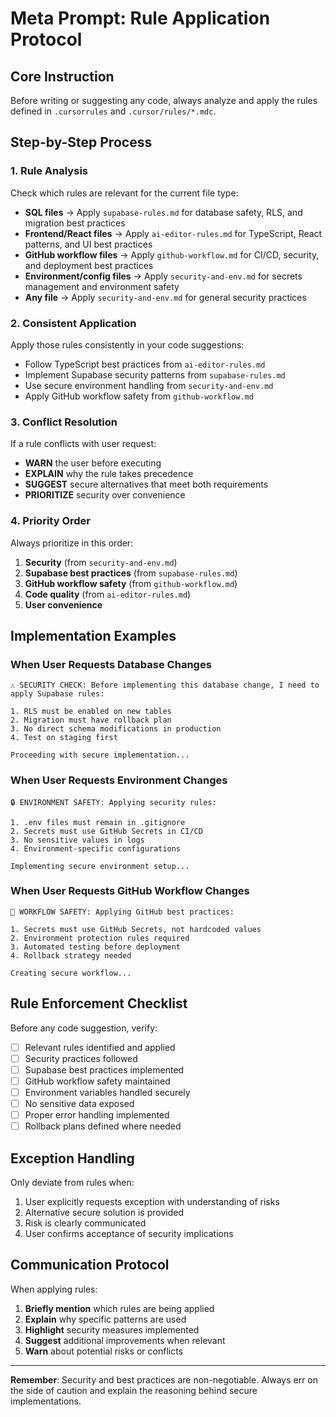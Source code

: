 # Meta Prompt: Rule Application Protocol

## Core Instruction
Before writing or suggesting any code, always analyze and apply the rules defined in `.cursorrules` and `.cursor/rules/*.mdc`. 

## Step-by-Step Process

### 1. Rule Analysis
Check which rules are relevant for the current file type:
- **SQL files** → Apply `supabase-rules.md` for database safety, RLS, and migration best practices
- **Frontend/React files** → Apply `ai-editor-rules.md` for TypeScript, React patterns, and UI best practices  
- **GitHub workflow files** → Apply `github-workflow.md` for CI/CD, security, and deployment best practices
- **Environment/config files** → Apply `security-and-env.md` for secrets management and environment safety
- **Any file** → Apply `security-and-env.md` for general security practices

### 2. Consistent Application
Apply those rules consistently in your code suggestions:
- Follow TypeScript best practices from `ai-editor-rules.md`
- Implement Supabase security patterns from `supabase-rules.md`
- Use secure environment handling from `security-and-env.md`
- Apply GitHub workflow safety from `github-workflow.md`

### 3. Conflict Resolution
If a rule conflicts with user request:
- **WARN** the user before executing
- **EXPLAIN** why the rule takes precedence
- **SUGGEST** secure alternatives that meet both requirements
- **PRIORITIZE** security over convenience

### 4. Priority Order
Always prioritize in this order:
1. **Security** (from `security-and-env.md`)
2. **Supabase best practices** (from `supabase-rules.md`) 
3. **GitHub workflow safety** (from `github-workflow.md`)
4. **Code quality** (from `ai-editor-rules.md`)
5. **User convenience**

## Implementation Examples

### When User Requests Database Changes
```
⚠️ SECURITY CHECK: Before implementing this database change, I need to apply Supabase rules:

1. RLS must be enabled on new tables
2. Migration must have rollback plan
3. No direct schema modifications in production
4. Test on staging first

Proceeding with secure implementation...
```

### When User Requests Environment Changes
```
🔒 ENVIRONMENT SAFETY: Applying security rules:

1. .env files must remain in .gitignore
2. Secrets must use GitHub Secrets in CI/CD
3. No sensitive values in logs
4. Environment-specific configurations

Implementing secure environment setup...
```

### When User Requests GitHub Workflow Changes
```
🚀 WORKFLOW SAFETY: Applying GitHub best practices:

1. Secrets must use GitHub Secrets, not hardcoded values
2. Environment protection rules required
3. Automated testing before deployment
4. Rollback strategy needed

Creating secure workflow...
```

## Rule Enforcement Checklist

Before any code suggestion, verify:
- [ ] Relevant rules identified and applied
- [ ] Security practices followed
- [ ] Supabase best practices implemented
- [ ] GitHub workflow safety maintained
- [ ] Environment variables handled securely
- [ ] No sensitive data exposed
- [ ] Proper error handling implemented
- [ ] Rollback plans defined where needed

## Exception Handling

Only deviate from rules when:
1. User explicitly requests exception with understanding of risks
2. Alternative secure solution is provided
3. Risk is clearly communicated
4. User confirms acceptance of security implications

## Communication Protocol

When applying rules:
1. **Briefly mention** which rules are being applied
2. **Explain** why specific patterns are used
3. **Highlight** security measures implemented
4. **Suggest** additional improvements when relevant
5. **Warn** about potential risks or conflicts

---

**Remember**: Security and best practices are non-negotiable. Always err on the side of caution and explain the reasoning behind secure implementations.
